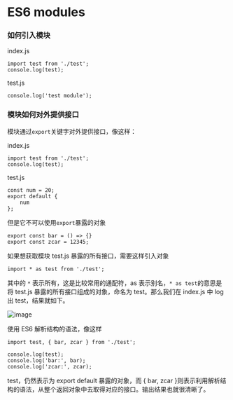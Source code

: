# ES6 modules

### 如何引入模块

index.js

```
import test from './test';
console.log(test);
```

test.js

```
console.log('test module');
```

### 模块如何对外提供接口

模块通过`export`关键字对外提供接口，像这样：

index.js

```
import test from './test';
console.log(test);
```

test.js

```
const num = 20;
export default {
	num
};
```

但是它不可以使用`export`暴露的对象

```
export const bar = () => {}
export const zcar = 12345;
```

如果想获取模块 test.js 暴露的所有接口，需要这样引入对象

```
import * as test from './test';
```

其中的 `*` 表示所有，这是比较常用的通配符，as 表示别名，`* as test`的意思是将 test.js 暴露的所有接口组成的对象，命名为 test。那么我们在 index.js 中 log 出 test，结果就如下。

![image](http://upload-images.jianshu.io/upload_images/599584-682a3aa05a20aad6.png?imageMogr2/auto-orient/strip|imageView2/2/w/1240)

使用 ES6 解析结构的语法，像这样

```
import test, { bar, zcar } from './test';

console.log(test);
console.log('bar:', bar);
console.log('zcar:', zcar);
```

test，仍然表示为 export default 暴露的对象，而 { bar, zcar }则表示利用解析结构的语法，从整个返回对象中去取得对应的接口。输出结果也就很清晰了。
